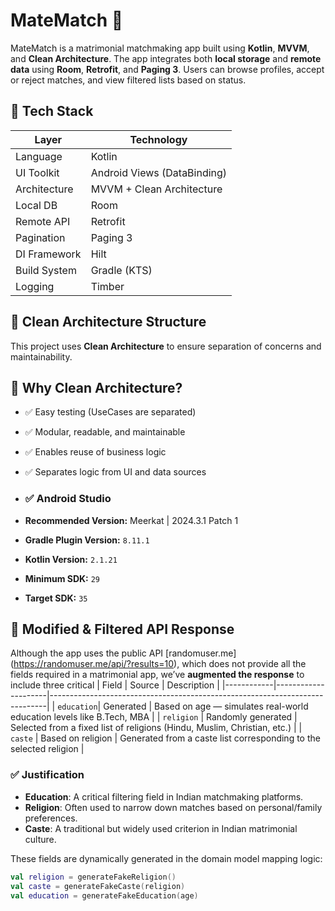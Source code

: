 # MateMatch 💍
MateMatch is a matrimonial matchmaking app built using **Kotlin**, **MVVM**, and **Clean Architecture**. The app integrates both **local storage** and **remote data** using **Room**, **Retrofit**, and **Paging 3**. Users can browse profiles, accept or reject matches, and view filtered lists based on status.

## 🔧 Tech Stack

| Layer         | Technology |
|---------------|------------|
| Language      | Kotlin     |
| UI Toolkit    | Android Views (DataBinding) |
| Architecture  | MVVM + Clean Architecture |
| Local DB      | Room       |
| Remote API    | Retrofit   |
| Pagination    | Paging 3   |
| DI Framework  | Hilt       |
| Build System  | Gradle (KTS) |
| Logging       | Timber     |

## 📁 Clean Architecture Structure

This project uses **Clean Architecture** to ensure separation of concerns and maintainability.
## 🧪 Why Clean Architecture?

- ✅ Easy testing (UseCases are separated)
- ✅ Modular, readable, and maintainable
- ✅ Enables reuse of business logic
- ✅ Separates logic from UI and data sources

- ### ✅ Android Studio
- **Recommended Version:** Meerkat | 2024.3.1 Patch 1
- **Gradle Plugin Version:** `8.11.1`
- **Kotlin Version:** `2.1.21`
- **Minimum SDK:** `29`
- **Target SDK:** `35`

## 🧪 Modified & Filtered API Response
Although the app uses the public API [randomuser.me] (https://randomuser.me/api/?results=10), which does not provide all the fields required in a matrimonial app, we’ve **augmented the response** to include three critical | Field      | Source              | Description                                                                 |
|------------|---------------------|-----------------------------------------------------------------------------|
| `education`| Generated           | Based on age — simulates real-world education levels like B.Tech, MBA       |
| `religion` | Randomly generated  | Selected from a fixed list of religions (Hindu, Muslim, Christian, etc.)    |
| `caste`    | Based on religion   | Generated from a caste list corresponding to the selected religion          |

### ✅ Justification

- **Education**: A critical filtering field in Indian matchmaking platforms.
- **Religion**: Often used to narrow down matches based on personal/family preferences.
- **Caste**: A traditional but widely used criterion in Indian matrimonial culture.

These fields are dynamically generated in the domain model mapping logic:

```kotlin
val religion = generateFakeReligion()
val caste = generateFakeCaste(religion)
val education = generateFakeEducation(age)


